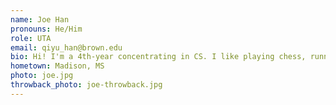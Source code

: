 ```yaml
---
name: Joe Han
pronouns: He/Him
role: UTA 
email: qiyu_han@brown.edu
bio: Hi! I'm a 4th-year concentrating in CS. I like playing chess, running (occasionally in costume), and putting an unhealthy amount of hours into Cities:Skylines.
hometown: Madison, MS
photo: joe.jpg
throwback_photo: joe-throwback.jpg
---
```


